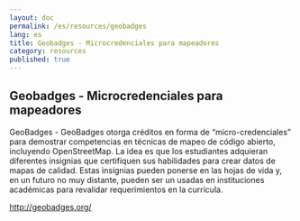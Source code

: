 ```yaml
---
layout: doc
permalink: /es/resources/geobadges
lang: es
title: Geobadges - Microcredenciales para mapeadores
category: resources
published: true
---
```


## Geobadges - Microcredenciales para mapeadores

GeoBadges - GeoBadges otorga créditos en forma de “micro-credenciales” para demostrar competencias en técnicas de mapeo de código abierto, incluyendo OpenStreetMap. La idea es que los estudiantes adquieran diferentes insignias que certifiquen sus habilidades para crear datos de mapas de calidad. Estas insignias pueden ponerse en las hojas de vida y, en un futuro no muy distante, pueden ser un usadas en instituciones académicas para revalidar requerimientos en la currícula. 

http://geobadges.org/
